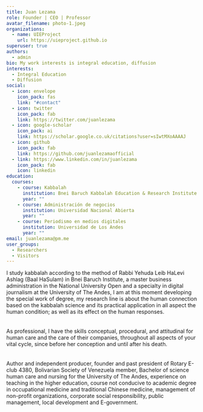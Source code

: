```yaml
---
title: Juan Lezama
role: Founder | CEO | Professor
avatar_filename: photo-1.jpeg
organizations:
  - name: UIEProject
    url: https://uieproject.github.io
superuser: true
authors:
  - admin
bio: My work interests is integral education, diffusion
interests:
  - Integral Education
  - Diffusion
social:
  - icon: envelope
    icon_pack: fas
    link: "#contact"
  - icon: twitter
    icon_pack: fab
    link: https://twitter.com/juanlezama
  - icon: google-scholar
    icon_pack: ai
    link: https://scholar.google.co.uk/citations?user=sIwtMXoAAAAJ
  - icon: github
    icon_pack: fab
    link: https://github.com/juanlezamaofficial
  - link: https://www.linkedin.com/in/juanlezama
    icon_pack: fab
    icon: linkedin
education:
  courses:
    - course: Kabbalah
      institution: Bnei Baruch Kabbalah Education & Research Institute
      year: ""
    - course: Administración de negocios
      institution: Universidad Nacional Abierta
      year: ""
    - course: Periodismo en medios digitales
      institution: Universidad de Los Andes
      year: ""
email: juanlezama@pm.me
user_groups:
  - Researchers
  - Visitors
---
```

I study kabbalah according to the method of Rabbi Yehuda Leib HaLevi Ashlag (Baal HaSulam) in Bnei Baruch Institute, a master business administration in the National University Open and a specialty in digital journalism at the University of The Andes, I am at this moment developing the special work of degree, my research line is about the human connection based on the kabbalah science and its practical application in all aspect the human condition; as well as its effect on the human responses.\
\
\
As professional, I have the skills conceptual, procedural, and attitudinal for human care and the care of their companies, throughout all aspects of your vital cycle, since before her conception and until after his death.\
\
\
Author and independent producer, founder and past president of Rotary E-club 4380, Bolivarian Society of Venezuela member, Bachelor of science human care and nursing for the University of The Andes, experience on teaching in the higher education, course not conducive to academic degree in occupational medicine and traditional Chinese medicine, management of non-profit organizations, corporate social responsibility, public management, local development and E-government.